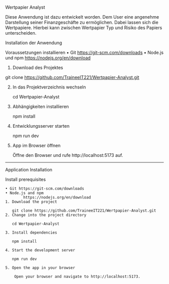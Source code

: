 Wertpapier Analyst


Diese Anwendung ist dazu entwickelt worden. Dem User eine angenehme Darstellung seiner Finanzgeschäfte zu ermöglichen. Dabei lassen sich die Wertpapiere. Hierbei kann zwischen Wertpapier Typ und Risiko des Papiers unterscheiden.


Installation der Anwendung

Voraussetzungen installieren
    • Git https://git-scm.com/downloads
    • Node.js  und npm
      https://nodejs.org/en/download
      
1. Download des Projektes

git clone https://github.com/TraineeIT221/Wertpapier-Analyst.git

2. In das Projektverzeichnis wechseln

   cd Wertpapier-Analyst

3. Abhängigkeiten installieren

    npm install

4. Entwicklungsserver starten

    npm run dev

5.  App im Browser öffnen

    Öffne den Browser und rufe http://localhost:5173 auf.

--------------------------------------------------------------------------------------------------------------
Application Installation

Install prerequisites

    • Git https://git-scm.com/downloads
    • Node.js and npm
            https://nodejs.org/en/download
    1. Download the project
     
       git clone https://github.com/TraineeIT221/Wertpapier-Analyst.git
    2. Change into the project directory
     
       cd Wertpapier-Analyst

    3. Install dependencies
     
       npm install

    4. Start the development server
   
       npm run dev

    5. Open the app in your browser

        Open your browser and navigate to http://localhost:5173.



